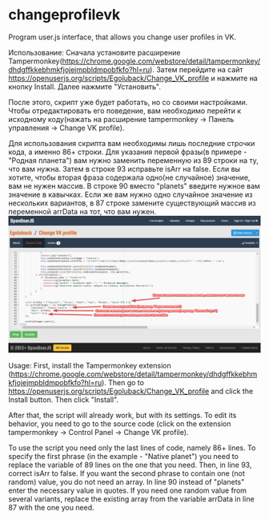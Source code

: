 # changeprofilevk
Program user.js interface, that allows you change user profiles in VK.

Использование:
Сначала установите расширение Tampermonkey(https://chrome.google.com/webstore/detail/tampermonkey/dhdgffkkebhmkfjojejmpbldmpobfkfo?hl=ru).
Затем перейдите на сайт https://openuserjs.org/scripts/Egoluback/Change_VK_profile и нажмите на кнопку Install.
Далее нажмите "Установить".

После этого, скрипт уже будет работать, но со своими настройками. Чтобы отредактировать его поведение, вам необходимо перейти к исходному коду(нажать на расширение tampermonkey -> Панель управления -> Change VK profile).

Для использования скрипта вам необходимы лишь последние строчки кода, а именно 86+ строки.
Для указания первой фразы(в примере - "Родная планета") вам нужно заменить переменную из 89 строки на ту, что вам нужна. Затем в строке 93 исправьте isArr на false.
Если вы хотите, чтобы вторая фраза содержала одно(не случайное) значение, вам не нужен массив. В строке 90 вместо "planets" введите нужное вам значение в кавычках.
Если же вам нужно одно случайное значение из нескольких вариантов, в 87 строке замените существующий массив из переменной arrData на тот, что вам нужен.
![Image alt](https://github.com/Egoluback/changeprofilevk/raw/master/changeVkProfileScreen.png)

Usage:
First, install the Tampermonkey extension (https://chrome.google.com/webstore/detail/tampermonkey/dhdgffkkebhmkfjojejmpbldmpobfkfo?hl=ru).
Then go to https://openuserjs.org/scripts/Egoluback/Change_VK_profile and click the Install button.
Then click "Install".

After that, the script will already work, but with its settings. To edit its behavior, you need to go to the source code (click on the extension tampermonkey -> Control Panel -> Change VK profile).

To use the script you need only the last lines of code, namely 86+ lines.
To specify the first phrase (in the example - "Native planet") you need to replace the variable of 89 lines on the one that you need. Then, in line 93, correct isArr to false.
If you want the second phrase to contain one (not random) value, you do not need an array. In line 90 instead of "planets" enter the necessary value in quotes.
If you need one random value from several variants, replace the existing array from the variable arrData in line 87 with the one you need.
